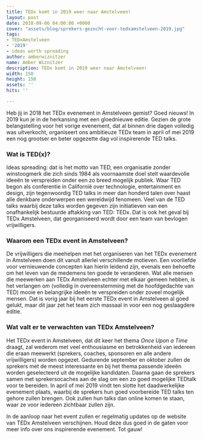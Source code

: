 ```yaml
---
title: TEDx komt in 2019 weer naar Amstelveen!
layout: post
date: 2018-09-06 04:00:00 +0000
cover: "assets/blog/sprekers-gezocht-voor-tedxamstelveen-2019.jpg"
tags:
- TEDxAmstelveen
- '2019'
- ideas worth spreading
author: amberwiznitzer
name: Amber Wiznitzer
description: TEDx komt in 2019 weer naar Amstelveen!
width: 150
height: 150
assets: ''
hits: ''

---
```

Heb jij in 2018 het TEDx evenement in Amstelveen gemist? Goed nieuws! In 2019 kun je in de herkansing met een gloednieuwe editie. Gezien de grote belangstelling voor het vorige evenement, dat al binnen drie dagen volledig was uitverkocht, organiseert ons ambitieuze TEDx team in april of mei 2019 een nog grootser en beter opgezette dag vol inspirerende TED talks.

### Wat is TED(x)?

Ideas spreading: dat is het motto van TED, een organisatie zonder winstoogmerk die zich sinds 1984 als voornaamste doel stelt waardevolle ideeën te verspreiden onder een zo breed mogelijk publiek. Waar TED begon als conferentie in Californië over technologie, entertainment en design, zijn tegenwoordig TED talks in meer dan honderd talen over haast alle denkbare onderwerpen een wereldwijd fenomeen. Veel van de TED talks waarbij deze talks worden gegeven zijn initiatieven van een onafhankelijk bestuurde aftakking van TED: TEDx. Dat is ook het geval bij TEDx Amstelveen, dat georganiseerd wordt door een team van bevlogen vrijwilligers.

### Waarom een TEDx event in Amstelveen?

De vrijwilligers die meehelpen met het organiseren van het TEDx evenement in Amstelveen doen dit vanuit allerlei verschillende motieven. Een voorliefde voor vernieuwende concepten kan hierin leidend zijn, evenals een behoefte om het leven van de medemens ten goede te veranderen. Wat alle mensen die meewerken aan TEDx Amstelveen echter met elkaar gemeen hebben, is het verlangen om (volledig in overeenstemming met de hoofdgedachte van TED) mooie en belangrijke ideeën te verspreiden onder zoveel mogelijk mensen. Dat is vorig jaar bij het eerste TEDx event in Amstelveen al goed gelukt, maar dit jaar zet het team zich massaal in voor een nog geslaagdere editie.

### Wat valt er te verwachten van TEDx Amstelveen?

Het TEDx event in Amstelveen, dat dit keer het thema _Once Upon a Time_ draagt, zal wederom met veel enthousiasme en betrokkenheid van iedereen die eraan meewerkt (sprekers, coaches, sponsoren en alle andere vrijwilligers) worden opgezet. Gedurende september en oktober zullen de sprekers met de meest interessante en bij het thema passende ideeën worden geselecteerd uit de mogelijke kandidaten. Daarna gaan de sprekers samen met sprekersocaches aan de slag om een zo goed mogelijke TEDtalk voor te bereiden. In april of mei 2019 vindt ten slotte het daadwerkelijke evenement plaats, waarbij de sprekers hun goed voorbereide TED talks ten gehore zullen brengen. Ook zullen hun talks dan online komen te staan, waar ze voor iedereen zichtbaar zullen zijn.

In de aanloop naar het event zullen er regelmatig updates op de website van TEDx Amstelveen verschijnen. Houd deze dus goed in de gaten voor meer info over ons inspirerende evenement. Tot gauw!
